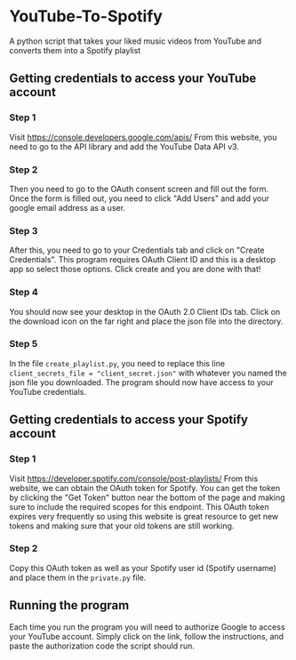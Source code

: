 # YouTube-To-Spotify
A python script that takes your liked music videos from YouTube and converts them into a Spotify playlist

## Getting credentials to access your YouTube account
### Step 1
Visit https://console.developers.google.com/apis/ From this website, you need to go to the API library and add the YouTube Data API v3.
### Step 2
Then you need to go to the OAuth consent screen and fill out the form. Once the form is filled out, you need to click "Add Users" and add your google email address as a user.
### Step 3
After this, you need to go to your Credentials tab and click on "Create Credentials".
This program requires OAuth Client ID and this is a desktop app so select those options. Click create and you are done with that!
### Step 4
You should now see your desktop in the OAuth 2.0 Client IDs tab. Click on the download icon on the far right and place the json file into the directory.
### Step 5
In the file `create_playlist.py`, you need to replace this line `client_secrets_file = "client_secret.json"` with whatever you named the json file you downloaded. The program should now have access to your YouTube credentials.

## Getting credentials to access your Spotify account
### Step 1
Visit https://developer.spotify.com/console/post-playlists/ From this website, we can obtain the OAuth token for Spotify. 
You can get the token by clicking the "Get Token" button near the bottom of the page and making sure to include the required scopes for this endpoint. 
This OAuth token expires very frequently so using this website is great resource to get new tokens and making sure that your old tokens are still working.
### Step 2
Copy this OAuth token as well as your Spotify user id (Spotify username) and place them in the `private.py` file.

## Running the program
Each time you run the program you will need to authorize Google to access your YouTube account. Simply click on the link, follow the instructions, and paste the authorization code the script should run.
